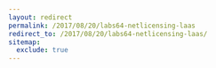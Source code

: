 ```yaml
---
layout: redirect
permalink: /2017/08/20/labs64-netlicensing-laas
redirect_to: /2017/08/20/labs64-netlicensing-laas/
sitemap:
  exclude: true
---
```


